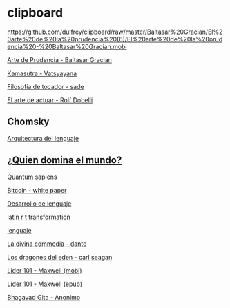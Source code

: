 # clipboard

https://github.com/dulfrey/clipboard/raw/master/Baltasar%20Gracian/El%20arte%20de%20la%20prudencia%20(6)/El%20arte%20de%20la%20prudencia%20-%20Baltasar%20Gracian.mobi


[Arte de Prudencia - Baltasar Gracian](https://github.com/dulfrey/clipboard/raw/master/Baltasar%20Gracian/El%20arte%20de%20la%20prudencia%20(6)/El%20arte%20de%20la%20prudencia%20-%20Baltasar%20Gracian.mobi)

[Kamasutra - Vatsyayana](https://github.com/dulfrey/clipboard/raw/master/Vatsyayana/The%20Kama%20Sutra%20of%20Vatsyayana%20_%20Translated%20From%20the%20Sanscrit%20in%20Seven%20Parts%20With%20Preface%2C%20Introdu%20(5)/The%20Kama%20Sutra%20of%20Vatsyayana%20_%20Translated%20-%20Vatsyayana.mobi)

[Filosofía de tocador - sade](https://github.com/dulfrey/clipboard/raw/master/marquis%2C%20Sade%20le/La%20Philosophie%20dans%20le%20boudoir/La%20Philosophie%20dans%20le%20boudoir%20-%20Sade%20le%20marquis%20(de).mobi)


[El arte de actuar - Rolf Dobelli](https://github.com/dulfrey/clipboard/raw/master/Dobelli%2C%20Rolf/arte%20de%20actuar%2C%20El/arte%20de%20actuar%2C%20El%20-%20Rolf%20Dobelli.mobi)

## Chomsky
[Arquitectura del lenguaje ](https://github.com/dulfrey/clipboard/raw/master/Chomsky%2C%20Noam/arquitectura%20del%20lenguaje%2C%20La/arquitectura%20del%20lenguaje%2C%20La%20-%20Noam%20Chomsky.mobi)

[¿Quien domina el mundo?](https://github.com/dulfrey/clipboard/raw/master/Chomsky%2C%20Noam/%C2%BFquien%20domina%20el%20mundo_/%C2%BFquien%20domina%20el%20mundo_%20-%20Noam%20Chomsky.mobi)
--
[Quantum sapiens](https://github.com/dulfrey/clipboard/raw/master/UN/QUANTUM%20SAPIENS%20I%202017-02/QUANTUM%20SAPIENS%20I%202017-02%20-%20UN.mobi)

[Bitcoin - white paper ](https://github.com/dulfrey/clipboard/raw/master/Unknown/bitcoin/bitcoin%20-%20Unknown.mobi)

[Desarrollo de lenguaje](https://github.com/dulfrey/clipboard/raw/master/owens%2C%20robert/desarrollo%20del%20lenguaje/desarrollo%20del%20lenguaje%20-%20robert%20owens.mobi)

[latin r t transformation](https://github.com/dulfrey/clipboard/raw/master/paper/Comparative%20r%20t%20transformation%20in%20Latin/Comparative%20r%20t%20transformation%20in%20Latin%20-%20paper.mobi)

[lenguaje](https://github.com/dulfrey/clipboard/raw/master/paper/lenguaje/lenguaje%20-%20paper.mobi)

[La divina commedia - dante](https://github.com/dulfrey/clipboard/raw/master/dante/La%20divina%20commedia%20-%20Dante%20Alighieri%20-%20MOBI.mobi)

[Los dragones del eden - carl seagan](https://github.com/dulfrey/clipboard/blob/master/Los%20dragones%20del%20eden%20(2)/Los%20dragones%20del%20eden%20-%20carlseagan.mobi)

[Lider 101 - Maxwell (mobi)](https://github.com/dulfrey/clipboard/raw/master/Maxwell%20John%20C%20(3)/Maxwell%20John%20C%20-%20Owner.mobi)

[Lider 101 - Maxwell (epub)](https://github.com/dulfrey/clipboard/raw/master/Maxwell%20John%20C%20(3)/Maxwell%20John%20C%20-%20Owner.epub)

[Bhagavad Gita - Anonimo](https://github.com/dulfrey/clipboard/raw/master/Bhagavad%20Gita%20(4)/Bhagavad%20Gita%20-%20Anonimo.mobi)




